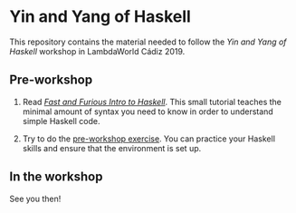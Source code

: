 # Yin and Yang of Haskell

This repository contains the material needed to follow the *Yin and Yang of Haskell* workshop in LambdaWorld Cádiz 2019.

## Pre-workshop

1. Read [*Fast and Furious Intro to Haskell*](https://github.com/47deg/yin-yang-haskell-workshop/tree/master/0-pre-workshop/fast-furious-intro.md). This small tutorial teaches the minimal amount of syntax you need to know in order to understand simple Haskell code.

2. Try to do the [pre-workshop exercise](https://github.com/47deg/yin-yang-haskell-workshop/tree/master/0-pre-workshop/game-exercise/README.md). You can practice your Haskell skills and ensure that the environment is set up.


## In the workshop

See you then!
